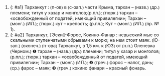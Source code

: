 ---
---

1. {: #a1} Тарханкут
: ⦅п-ов⦆ в ⦅с-зап.⦆ части Крыма, тархан – ⦅назв.⦆ ⦅др.⦆ племени; титул у хазар и монголов;⦅р.пл.⦆; ⦅тюрк.⦆ тархан – «освобожденный от податей, имеющий привилегии»; Тархан – ⦅монг.⦆ ⦅ИЛ.⦆; ⦅тюрк.⦆ кут – крепость; ⦅р.пл.⦆; Кут – ⦅монг.⦆ ⦅ИЛ.⦆ ⦅пр. № 1⦆.
2. {: #a2} Тарханкут, ⟦Эски⟧-Форос, Кокино-Фанар
: невысокий мыс со скальными ступенчатыми обрывами к морю; на нем стоит маяк. ⦅Ю-зап.⦆ ⦅оконеч.⦆ ⦅п-ова⦆ Тарханкут, в 1,5 км. к ⦅ЮЗ⦆ от ⦅н.п.⦆ Оленевка ⦅Черном.⦆ ❶ тархан – ⦅назв.⦆ ⦅др.⦆ племени; титул у хазар и монголов; ⦅р.пл.⦆; ⦅тюрк.⦆ тархан – «освобожденный от податей, имеющий привилегии»; Тархан – ⦅монг.⦆ ⦅ИЛ.⦆; ❷ ⦅греч.⦆ форос – налог, дань; ⦅ср.⦆ фарос – маяк; ❸ ⦅греч.⦆ кокино фанари – красный фонарь.
